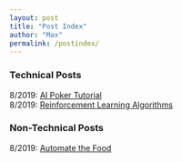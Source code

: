 ```yaml
---
layout: post
title: "Post Index"
author: "Max"
permalink: /postindex/
---
```


### Technical Posts
8/2019: [AI Poker Tutorial](https://chisness.github.io/2019-04-25/artificial-intelligence-poker-tutorial)<br>
8/2019: [Reinforcement Learning Algorithms](https://chisness.github.io/2019-07-01/reinforcement-learning-algorithms)

### Non-Technical Posts
8/2019: [Automate the Food](https://chisness.github.io/2019-04-26/automate-the-food)
